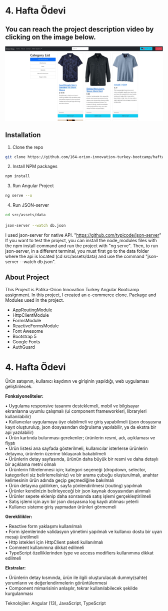 
# 4. Hafta Ödevi

## You can reach the project description video by clicking on the image below.

[![IMAGE ALT TEXT](src\assets\img\ecommerceproje.jpg)](https://youtu.be/IIznXYwROUg "Angular E-Commerce Web Application")

## Installation

1. Clone the repo

```sh
git clone https://github.com/164-orion-innovation-turkey-bootcamp/hafta4-odev-assignment-Emreedk
```

2. Install NPM packages

```sh
npm install
```

3. Run Angular Project

```sh
ng serve --o
```

4. Run JSON-server

```sh
cd src/assets/data

json-server --watch db.json
```

I used json-server for native API. "https://github.com/typicode/json-server" If you want to test the project, you can install the node_modules files with the npm install command and run the project with "ng serve". Then, to run json-server, in a different terminal, you must first go to the data folder where the api is located (cd src/assets/data) and use the command "json-server --watch db.json".

## About Project

This Project is Patika-Orion Innovation Turkey Angular Bootcamp assignment. In this project, I created an e-commerce clone. Package and Modules used in the project.

- AppRoutingModule
- HttpClientModule
- FormsModule
- ReactiveFormsModule
- Font Awesome
- Bootstrap 5
- Google Fonts
- AuthGuard

# 4. Hafta Ödevi

Ürün satışının, kullanıcı kaydının ve girişinin yapıldığı, web uygulaması geliştirilecek.

<strong>Fonksiyoneliteler: </strong>

• Uygulama responsive tasarımı desteklemeli, mobil ve bilgisayar ekranlarına uyumlu
çalışmalı (ui component frameworkleri, libraryleri kullanılabilir)  
• Kullanıcılar uygulamaya üye olabilmeli ve giriş yapabilmeli (json dosyasına kayıt
oluşturulup, json dosyasından doğrulama yapılabilir, ya da ekstra bir api yazılabilir)  
• Ürün kartında bulunması gerekenler; ürünlerin resmi, adı, açıklaması ve fiyatı  
• Ürün listesi ana sayfada gösterilmeli, kullanıcılar isterlerse ürünlerin detayına,
ürünlerin üzerine tıklayarak bakabilmeli  
• Ürünlerin detay sayfasında, ürünün daha büyük bir resmi ve daha detaylı bir açıklama
metni olmalı  
• Ürünlerin filtrelenmesi için; kategori seçeneği (dropdown, selector, kategorileri siz
belirlemelisiniz) ve bir arama çubuğu oluşturulmalı, anahtar kelimesinin ürün adında
geçip geçmediğine bakılmalı  
• Ürün detayına gidilirken, sayfa yönlendirilmesi (routing) yapılmalı  
• Ürünler kendinizin belirleyeceği bir json kaynak dosyasından alınmalı  
• Ürünler sepete eklenip daha sonrasında satış işlemi gerçekleştirilmeli  
• Satış işlemi için ayrı bir json dosyasına log kaydı atılması yeterli  
• Kullanıcı sisteme giriş yapmadan ürünleri görmemeli

<strong>Gereklilikler: </strong>

• Reactive form yaklaşımı kullanılmalı  
• Form işlemlerinde validasyon yönetimi yapılmalı ve kullanıcı dostu bir uyarı mesajı
üretilmeli  
• Http istekleri için HttpClient paketi kullanılmalı  
• Comment kullanımına dikkat edilmeli  
• TypeScript özelliklerinden type ve access modifiers kullanımına dikkat edilmeli

<strong>Ekstralar: </strong>

• Ürünlerin detay kısmında, ürün ile ilgili oluşturulacak dummy(sahte) yorumların ve
değerlendirmelerin görüntülenmesi  
• Component mimarisinin anlaşılır, tekrar kullanılabilecek şekilde kurgulanması

Teknolojiler: Angular (13), JavaScript, TypeScript

